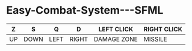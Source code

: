 # Easy-Combat-System---SFML


|Z|S|Q|D|LEFT CLICK|RIGHT CLICK|
|-------------|-------------|-------------|-------------|-------------|-------------|
|UP|DOWN|LEFT|RIGHT|DAMAGE ZONE|MISSILE|




